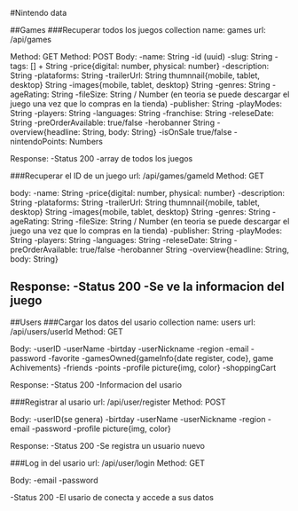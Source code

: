 #Nintendo data

##Games
###Recuperar todos los juegos
collection name: games
url: /api/games

Method: GET
Method: POST
Body:
-name: String
-id (uuid)
-slug: String
-tags: [] + String
-price{digital: number, physical: number}
-description: String
-plataforms: String
-trailerUrl: String
thumnnail{mobile, tablet, desktop} String
-images{mobile, tablet, desktop} String
-genres: String
-ageRating: String
-fileSize: String / Number (en teoria se puede descargar el juego una vez que lo compras en la tienda)
-publisher: String
-playModes: String
-players: String
-languages: String
-franchise: String
-releseDate: String
-preOrderAvailable: true/false
-herobanner String
-overview{headline: String, body: String}
-isOnSale true/false
-nintendoPoints: Numbers

Response:
-Status 200
-array de todos los juegos

###Recuperar el ID de un juego
url: /api/games/gameId
Method: GET

body:
-name: String
-price{digital: number, physical: number}
-description: String
-plataforms: String
-trailerUrl: String
thumnnail{mobile, tablet, desktop} String
-images{mobile, tablet, desktop} String
-genres: String
-ageRating: String
-fileSize: String / Number (en teoria se puede descargar el juego una vez que lo compras en la tienda)
-publisher: String
-playModes: String
-players: String
-languages: String
-releseDate: String
-preOrderAvailable: true/false
-herobanner String
-overview{headline: String, body: String}

Response:
-Status 200
-Se ve la informacion del juego
---

##Users
###Cargar los datos del usario
collection name: users
url: /api/users/userId
Method: GET

Body:
-userID
-userName
-birtday
-userNickname
-region
-email
-password
-favorite
-gamesOwned{gameInfo{date register, code}, game Achivements}
-friends
-points
-profile picture{img, color}
-shoppingCart

Response:
-Status 200
-Informacion del usario


###Registrar al usario
url: /api/user/register
Method: POST

Body:
-userID(se genera)
-birtday
-userName
-userNickname
-region
-email
-password
-profile picture{img, color}

Response:
-Status 200
-Se registra un usuario nuevo

###Log in del usario
url: /api/user/login
Method: GET

Body:
-email
-password

-Status 200
-El usario de conecta y accede a sus datos